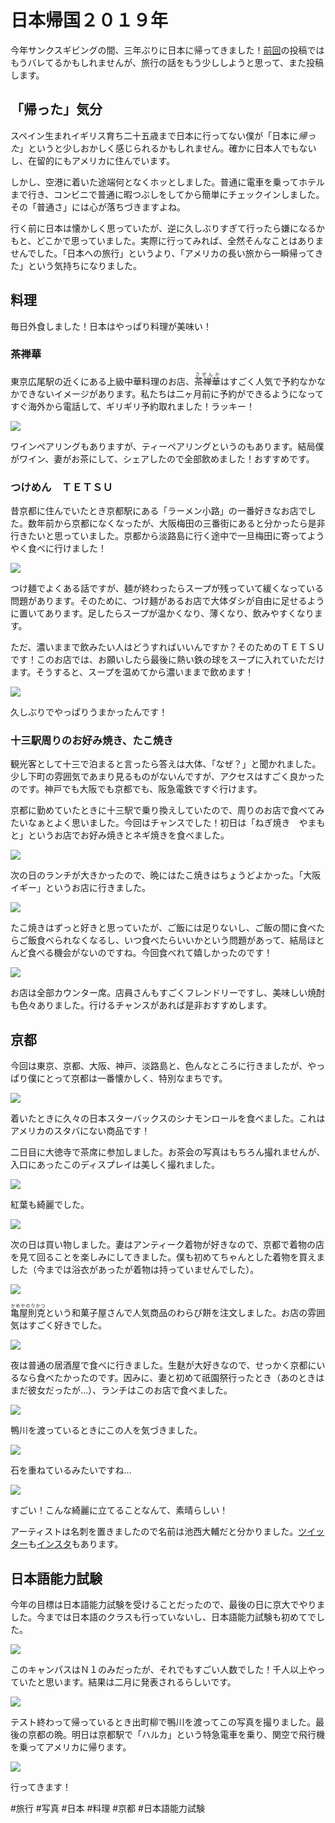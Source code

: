 # 日本帰国２０１９年

今年サンクスギビングの間、三年ぶりに日本に帰ってきました！[前回](/4)の投稿ではもうバレてるかもしれませんが、旅行の話をもう少ししようと思って、また投稿します。

## 「帰った」気分

スペイン生まれイギリス育ち二十五歳まで日本に行ってない僕が「日本に*帰った*」というと少しおかしく感じられるかもしれません。確かに日本人でもないし、在留的にもアメリカに住んでいます。

しかし、空港に着いた途端何となくホッとしました。普通に電車を乗ってホテルまで行き、コンビニで普通に暇つぶしをしてから簡単にチェックインしました。その「普通さ」には心が落ちづきますよね。

行く前に日本は懐かしく思っていたが、逆に久しぶりすぎて行ったら嫌になるかもと、どこかで思っていました。実際に行ってみれば、全然そんなことはありませんでした。「日本への旅行」というより、「アメリカの長い旅から一瞬帰ってきた」という気持ちになりました。

## 料理

毎日外食しました！日本はやっぱり料理が美味い！

### 茶禅華

東京広尾駅の近くにある上級中華料理のお店、<ruby>茶禅華<rt>さぜんか</rt></ruby>はすごく人気で予約なかなかできないイメージがあります。私たちは二ヶ月前に予約ができるようになってすぐ海外から電話して、ギリギリ予約取れました！ラッキー！

![](img/d70520d2b35b9b08c947408261029703703f923a.jpg)

ワインペアリングもありますが、ティーペアリングというのもあります。結局僕がワイン、妻がお茶にして、シェアしたので全部飲めました！おすすめです。

### つけめん　ＴＥＴＳＵ

昔京都に住んでいたとき京都駅にある「ラーメン小路」の一番好きなお店でした。数年前から京都になくなったが、大阪梅田の三番街にあると分かったら是非行きたいと思っていました。京都から淡路島に行く途中で一旦梅田に寄ってようやく食べに行けました！

![](img/584fc426a01b1f7e63d53115901c5e22b40a4087.jpg)

つけ麺でよくある話ですが、麺が終わったらスープが残っていて緩くなっている問題があります。そのために、つけ麺があるお店で大体ダシが自由に足せるように置いてあります。足したらスープが温かくなり、薄くなり、飲みやすくなります。

ただ、濃いままで飲みたい人はどうすればいいんですか？そのためのＴＥＴＳＵです！このお店では、お願いしたら最後に熱い鉄の球をスープに入れていただけます。そうすると、スープを温めてから濃いままで飲めます！

![](img/6ce0a227f5d9262cd4629ae863a6538cb1372db9.jpg)

久しぶりでやっぱりうまかったんです！

### 十三駅周りのお好み焼き、たこ焼き

観光客として十三で泊まると言ったら答えは大体、「なぜ？」と聞かれました。少し下町の雰囲気であまり見るものがないんですが、アクセスはすごく良かったのです。神戸でも大阪でも京都でも、阪急電鉄ですぐ行けます。

京都に勤めていたときに十三駅で乗り換えしていたので、周りのお店で食べてみたいなぁとよく思いました。今回はチャンスでした！初日は「ねぎ焼き　やまもと」というお店でお好み焼きとネギ焼きを食べました。

![](img/5dded27143dcfdee86162a689c3898cd40a52c7f.jpg)

次の日のランチが大きかったので、晩にはたこ焼きはちょうどよかった。「大阪イギー」というお店に行きました。

![](img/c15358829bfb5deb3a77387825afa6a10fe28ef6.jpg)

たこ焼きはずっと好きと思っていたが、ご飯には足りないし、ご飯の間に食べたらご飯食べられなくなるし、いつ食べたらいいかという問題があって、結局ほとんど食べる機会がないのですね。今回食べれて嬉しかったのです！

![](img/d5a47dd7a3ace0e48d62c39072a0d87124afa33a.jpg)

お店は全部カウンター席。店員さんもすごくフレンドリーですし、美味しい焼酎も色々ありました。行けるチャンスがあれば是非おすすめします。

## 京都

今回は東京、京都、大阪、神戸、淡路島と、色んなところに行きましたが、やっぱり僕にとって京都は一番懐かしく、特別なまちです。

![](img/4a56a98c5f3266ccdc9edef162a9af1dc9b1d19c.jpg)

着いたときに久々の日本スターバックスのシナモンロールを食べました。これはアメリカのスタバにない商品です！

二日目に大徳寺で茶席に参加しました。お茶会の写真はもちろん撮れませんが、入口にあったこのディスプレイは美しく撮れました。

![](img/c725cc6a94c96695067dc049f9c070f8e6cbbf16.jpg)

紅葉も綺麗でした。

![](img/13c77d81c7018f877e4773261dd0ea191d94bb29.jpg)

次の日は買い物しました。妻はアンティーク着物が好きなので、京都で着物の店を見て回ることを楽しみにしてきました。僕も初めてちゃんとした着物を買えました（今までは浴衣があったが着物は持っていませんでした）。

![](img/9717abe017e481f1180f0efd3020beb4857d6cfa.jpg)

<ruby>亀屋則克<rt>かめやのりかつ</rt></ruby>という和菓子屋さんで人気商品のわらび餅を注文しました。お店の雰囲気はすごく好きでした。

![](img/e3fbb5ce24175ba30de9a69584110ed2892752fc.jpg)

夜は普通の居酒屋で食べに行きました。生麩が大好きなので、せっかく京都にいるなら食べたかったのです。因みに、妻と初めて祇園祭行ったとき（あのときはまだ彼女だったが…）、ランチはこのお店で食べました。

![](img/b21c59acfa64085a2655fa352b698085aaa344db.jpg)

鴨川を渡っているときにこの人を気づきました。

![](img/c347af12251e0931ed3b68e4b29d5d762d5b230e.jpg)

石を重ねているみたいですね…

![](img/2ad252df723f9b090b9fd9b5b91b4733a8592f28.jpg)

すごい！こんな綺麗に立てることなんて、素晴らしい！

アーティストは名刺を置きましたので名前は池西大輔だと分かりました。[ツイッター](https://twitter.com/ismdaisuke)も[インスタ](https://www.instagram.com/daisuke__ism/)もあります。

## 日本語能力試験

今年の目標は日本語能力試験を受けることだったので、最後の日に京大でやりました。今までは日本語のクラスも行っていないし、日本語能力試験も初めてでした。

![](img/91737d4d7c96892d480da8c83793bce413248d6f.jpg)

このキャンパスはＮ１のみだったが、それでもすごい人数でした！千人以上やっていたと思います。結果は二月に発表されるらしいです。

![](img/fa6dd9d301fb6726720172247f342791b1183e46.jpg)

テスト終わって帰っているとき出町柳で鴨川を渡ってこの写真を撮りました。最後の京都の晩。明日は京都駅で「ハルカ」という特急電車を乗り、関空で飛行機を乗ってアメリカに帰ります。

![](img/f37cee9510326a0f2da17b0b97411576b76edb38.jpg)

行ってきます！

#旅行 #写真 #日本 #料理 #京都 #日本語能力試験
